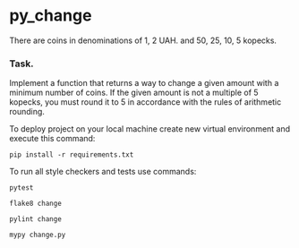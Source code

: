 # py_change

There are coins in denominations of 1, 2 UAH. and 50, 25, 10, 5 kopecks.

### Task. 
Implement a function that returns a way to change a given amount with a minimum number of coins. If the given amount is not a multiple of 5 kopecks, you must round it to 5 in accordance with the rules of arithmetic rounding.

To deploy project on your local machine create new virtual environment and execute this command:

`pip install -r requirements.txt`

To run all style checkers and tests use commands:

`pytest`

`flake8 change`

`pylint change`

`mypy change.py`
